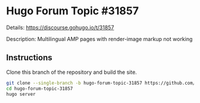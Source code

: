 # Hugo Forum Topic #31857

Details: <https://discourse.gohugo.io/t/31857>

Description: Multilingual AMP pages with render-image markup not working

## Instructions

Clone this branch of the repository and build the site.

```bash
git clone --single-branch -b hugo-forum-topic-31857 https://github.com/jmooring/hugo-testing hugo-forum-topic-31857
cd hugo-forum-topic-31857
hugo server
```
